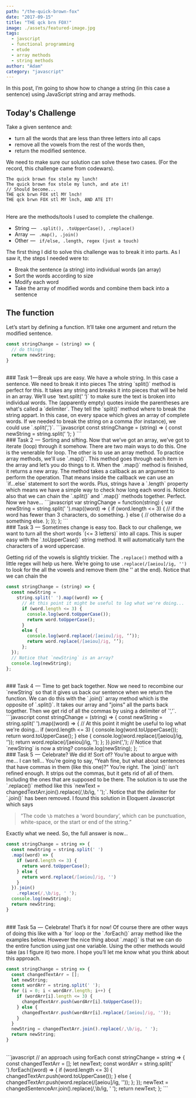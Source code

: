 ```yaml
---
path: "/the-quick-brown-fox"
date: "2017-09-15"
title: "THE qck brn FOX!"
image: ./assets/featured-image.jpg
tags:
  - javscript
  - functional programming
  - etude
  - array methods
  - string methods
author: "Adam"
category: "javascript"
---
```


In this post, I’m going to show how to change a string (in this case a sentence) using JavaScript string and array methods.

## Today's Challenge
Take a given sentence and:
- turn all the words that are less than three letters into all caps
- remove all the vowels from the rest of the words then, 
- return the modified sentence. 

We need to make sure our solution can solve these two cases. (For the record, this challenge came from codewars).

```
The quick brown fox stole my lunch!
The quick brown fox stole my lunch, and ate it!
// Should become...
THE qck brwn FOX stl MY lnch!
THE qck brwn FOX stl MY lnch, AND ATE IT!
```
<br />
Here are the methods/tools I used to complete the challenge.

- String  — ` .split(), .toUpperCase(), .replace()`
- Array  — ` .map(), .join()`
- Other  — ` if/else, .length, regex (just a touch)`

The first thing I did to solve this challenge was to break it into parts. As I saw it, the steps I needed were to:
- Break the sentence (a string) into individual words (an array)
- Sort the words according to size
- Modify each word
- Take the array of modified words and combine them back into a sentence

## The function
Let’s start by defining a function. It’ll take one argument and return the modified sentence.
```javascript
const stringChange = (string) => {
  // do things
  return newString;
}
```
<br />
### Task 1 — Break ups are easy.
We have a whole string. In this case a sentence. We need to break it into pieces The string `split()` method is perfect for this. It takes any string and breaks it into pieces that will be held in an array. We’ll use `text.split(‘ ‘)` to make sure the text is broken into individual words. The (apparently empty) quotes inside the parentheses are what's called a `delimiter`. They tell the `split()` method where to break the string appart. In this case, on every space which gives an array of complete words. If we needed to break the string on a comma (for instance), we could use `.split(',')`.
```javascript
const stringChange = (string) => {
  const newString = string.split(‘ ‘);
}
```
<br />
### Task 2  —  Sorting and sifting.
Now that we’ve got an array, we’ve got to iterate (loop) through it somehow. There are two main ways to do this. One is the venerable for loop. The other is to use an array method. To practice array methods, we'll use `.map()`. This method goes through each item in the array and let’s you do things to it. When the `.map()` method is finished, it returns a new array. The method takes a callback as an argument to perform the operation. That means inside the callback we can use an `if...else` statement to sort the words. Plus, strings have a `.length` property which means we have a simple way to check how long each word is. Notice also that we can chain the `.split()` and `.map()` methods together. Perfect. Now we have…
```javascript
var stringChange = function(string) {
  var newString = 
  string.split(' ').map((word) => {
    if (word.length <= 3) {
      // if the word has fewer than 3 characters, do something.
    } else {
      // otherwise do a something else.
    };
  });
};
```
<br />
### Task 3  —  Sometimes change is easy too.
Back to our challenge, we want to turn all the short words `(<= 3 letters)` into all caps. This is super easy with the `.toUpperCase()` string method. It will automatically turn the characters of a word uppercase. 

Getting rid of the vowels is slightly trickier. The `.replace()` method with a little regex will help us here. We’re going to use `.replace(/[aeiou]/ig, '')` to look for the all the vowels and remove them (the '' at the end). Notice that we can chain the 
```javascript
const stringChange = (string) => {
  const newString = 
    string.split(' ').map((word) => {
      // At this point it might be useful to log what we're doing...
      if (word.length <= 3) {
        console.log(word.toUpperCase());
        return word.toUpperCase();
      }
      else {
        console.log(word.replace(/[aeiou]/ig, ‘’));
        return word.replace(/[aeiou]/ig, ‘’);
      };
  });
  // Notice that `newString` is an array?
  console.log(newString);
};
```
<br />
### Task 4  —  Time to get back together.
Now we need to recombine our `newString` so that it gives us back our sentence when we return the function. We can do this with the `.join()` array method which is the opposite of `.split()`. It takes our array and "joins" all the parts back together. Then we get rid of all the commas by using a delimiter of `','`.
```javascript
const stringChange = (string) => {
  const newString = 
    string.split(' ').map((word) => {
      // At this point it might be useful to log what we're doing...
      if (word.length <= 3) {
        console.log(word.toUpperCase());
        return word.toUpperCase();
      }
      else {
        console.log(word.replace(/[aeiou]/ig, ‘’));
        return word.replace(/[aeiou]/ig, ‘’);
      };
  }).join(',');
  // Notice that `newString` is now a string?
  console.log(newString);
};
```
<br />
### Task 5  —  Celebrate?
We did it! Sort of? You’re about to argue with me... I can tell... You’re going to say, “Yeah fine, but what about sentences that have commas in them (like this one)?” You’re right. The `join()` isn’t refined enough. It strips out the commas, but it gets rid of all of them. Including the ones that are supposed to be there. The solution is to use the `.replace()` method like this `newText = changedTextArr.join().replace(/,\b/ig, ' ');`. Notice that the delimiter for `.join()` has been removed. I found this solution in Eloquent Javascript which says

> “The code `\b` matches a ‘word boundary’, which can be punctuation, white-space, or the start or end of the string.” 

Exactly what we need. So, the full answer is now…
```javascript
const stringChange = string => {
  const newString = string.split(' ')
  .map((word) => {
    if (word.length <= 3) {
      return word.toUpperCase();
    } else {
      return word.replace(/[aeiou]/ig, '')
    }
  }).join()
    .replace(/,\b/ig, ' ');
  console.log(newString);
  return newString;
}
```
<br />
### Task 5a  —  Celebrate!
That’s it for now! Of course there are other ways of doing this like with a `for` loop or the `.forEach()` array method like the examples below. However the nice thing about `.map()` is that we can do the entire function using just one variable. Using the other methods would take (as I figure it) two more. I hope you’ll let me know what you think about this approach.

```javascript
const stringChange = string => {
  const changedTextArr = [];
  let newString;
  const wordArr = string.split(' ');
  for (i = 0; i < wordArr.length; i++) {
    if (wordArr[i].length <= 3) {
      changedTextArr.push(wordArr[i].toUpperCase());
    } else {
      changedTextArr.push(wordArr[i].replace(/[aeiou]/ig, ''));
    }
  }
  newString = changedTextArr.join().replace(/,\b/ig, ' ');
  return newString;
}
```
<br />
```javascript
// an approach using forEach
const stringChange = string => {
  const changedTextArr = [];
  let newText;
  const wordArr = string.split(' ').forEach((word) => {
    if (word.length <= 3) {
      changedTextArr.push(word.toUpperCase());
    } else {
      changedTextArr.push(word.replace(/[aeiou]/ig, ''));
    };
  });
  newText = changedSentenceArr.join().replace(/,\b/ig, ' ');
  return newText;
};
```
